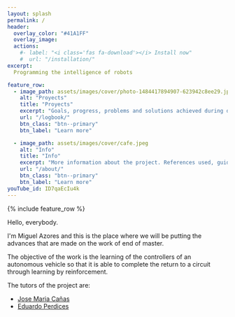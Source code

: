 ```yaml
---
layout: splash
permalink: /
header:
  overlay_color: "#41A1FF"
  overlay_image:
  actions:
    #- label: "<i class='fas fa-download'></i> Install now"
    #  url: "/installation/"
excerpt:
  Programming the intelligence of robots

feature_row:
  - image_path: assets/images/cover/photo-1484417894907-623942c8ee29.jpeg
    alt: "Proyects"
    title: "Proyects"
    excerpt: "Goals, progress, problems and solutions achieved during development"
    url: "/logbook/"
    btn_class: "btn--primary"
    btn_label: "Learn more"

  - image_path: assets/images/cover/cafe.jpeg
    alt: "Info"
    title: "Info"
    excerpt: "More information about the project. References used, guides, articles, etc."
    url: "/about/"
    btn_class: "btn--primary"
    btn_label: "Learn more"   
youTube_id: ID7qaEcIu4k
---
```


{% include feature_row %}

Hello, everybody.

I'm Miguel Azores and this is the place where we will be putting the advances that are made on the work of end of master.

The objective of the work is the learning of the controllers of an autonomous vehicle so that it is able to complete the return to a circuit through learning by reinforcement.

The tutors of the project are:

- [Jose Maria Cañas](https://gsyc.urjc.es/jmplaza/)
- [Eduardo Perdices](https://gsyc.urjc.es/~eperdices/)
